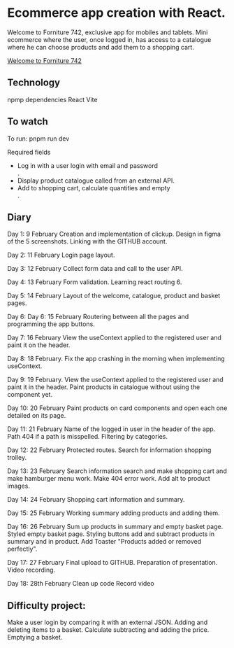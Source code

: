 <h1>Ecommerce app creation with React.</h2>
Welcome to Forniture 742, exclusive app for mobiles and tablets.
Mini ecommerce where the user, once logged in, has access to a catalogue where he can choose products and add them to a shopping cart.

[Welcome to Forniture 742](src/assets/readme-formiture742.jpg)


<h2>Technology</h2>
npmp dependencies
React Vite


<h2>To watch</h2>
To run:
pnpm run dev

Required fields
<ul>
<li>Log in with a user login with email and password</li>.
<li>Display product catalogue called from an external API.
<li>Add to shopping cart, calculate quantities and empty </li>.
</ul>


<h2>Diary</h2>
Day 1: 9 February
Creation and implementation of clickup.
Design in figma of the 5 screenshots.
Linking with the GITHUB account.

Day 2: 11 February
Login page layout.

Day 3: 12 February
Collect form data and call to the user API.

Day 4: 13 February
Form validation.
Learning react routing 6.

Day 5: 14 February
Layout of the welcome, catalogue, product and basket pages.

Day 6: Day 6: 15 February
Routering between all the pages and programming the app buttons.

Day 7: 16 February
View the useContext applied to the registered user and paint it on the header.

Day 8: 18 February.
Fix the app crashing in the morning when implementing useContext.

Day 9: 19 February.
View the useContext applied to the registered user and paint it in the header.
Paint products in catalogue without using the component yet.

Day 10: 20 February
Paint products on card components and open each one detailed on its page.

Day 11: 21 February
Name of the logged in user in the header of the app.
Path 404 if a path is misspelled.
Filtering by categories.

Day 12: 22 February
Protected routes.
Search for information shopping trolley.

Day 13: 23 February
Search information search and make shopping cart and make hamburger menu work.
Make 404 error work.
Add alt to product images.

Day 14: 24 February
Shopping cart information and summary.

Day 15: 25 February
Working summary adding products and adding them.

Day 16: 26 February
Sum up products in summary and empty basket page.
Styled empty basket page.
Styling buttons add and subtract products in summary and in product.
Add Toaster "Products added or removed perfectly".

Day 17: 27 February
Final upload to GITHUB.
Preparation of presentation.
Video recording.

Day 18: 28th February
Clean up code
Record video

<h2>Difficulty project:</h2>
Make a user login by comparing it with an external JSON.
Adding and deleting items to a basket.
Calculate subtracting and adding the price.
Emptying a basket.